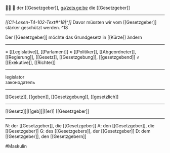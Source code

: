 👨‍⚖️ 🔵 der [[Gesetzgeber]], [ɡəˈzɛtsˌɡeːbɐ](https://youglish.com/pronounce/Gesetzgeber/german)
die [[Gesetzgeber]]

---
*[[C1-Lesen-T4-102-Text#^18|^]]* Davor müssten wir vom [[Gesetzgeber]] stärker geschützt werden. ^18


Der [[Gesetzgeber]] möchte das Grundgesetz in [[Kürze]] ändern

---
= [[Legislative]], [[Parlament]]
≈ [[Politiker]], [[Abgeordneter]], [[Regierung]], [[Gesetz]], [[Gesetzgebung]], [[gesetzgebend]]
≠ [[Exekutive]], [[Richter]]

---
legislator  
законодатель

---
[[Gesetz]], [[geben]], [[Gesetzgebung]], [[gesetzlich]]

---
[[Gesetz]]|[[geb]]|[[er]]
[[Gesetzgeber]]


---
N: der [[Gesetzgeber]], die [[Gesetzgeber]]
A: den [[Gesetzgeber]], die [[Gesetzgeber]]
G: des [[Gesetzgebers]], der [[Gesetzgeber]]
D: dem [[Gesetzgeber]], den [[Gesetzgebern]]

#Maskulin 